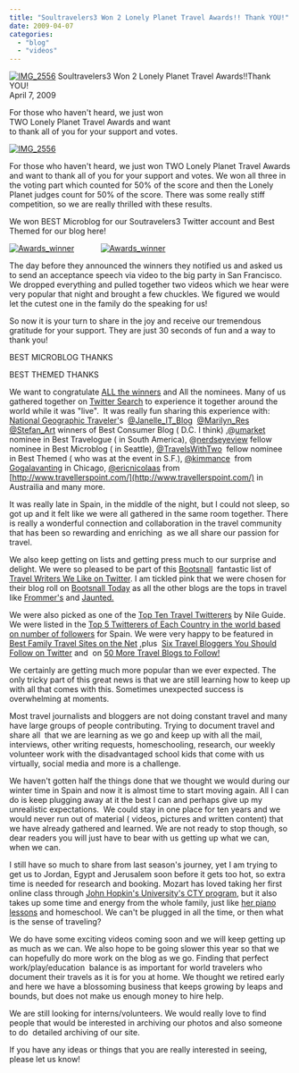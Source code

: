 ```yaml
---
title: "Soultravelers3 Won 2 Lonely Planet Travel Awards!! Thank YOU!"
date: 2009-04-07
categories: 
  - "blog"
  - "videos"
---
```


 [![IMG_2556](https://pub-ac94b3f306b24c0dba4238943c97f2e1.r2.dev/6a00e5502a9507883301156f050c65970c.jpg)](https://pub-ac94b3f306b24c0dba4238943c97f2e1.r2.dev/6a00e5502a9507883301156f050c65970c.jpg) Soultravelers3 Won 2 Lonely Planet Travel Awards!!Thank YOU!  
April 7, 2009

For those who haven't heard, we just won  
TWO Lonely Planet Travel Awards and want  
to thank all of you for your support and votes.

<!--more-->

[![IMG_2556](https://pub-ac94b3f306b24c0dba4238943c97f2e1.r2.dev/6a00e5502a9507883301156ffbfa7a970b.jpg)](https://pub-ac94b3f306b24c0dba4238943c97f2e1.r2.dev/6a00e5502a9507883301156ffbfa7a970b.jpg)

For those who haven't heard, we just won TWO Lonely Planet Travel Awards and want to thank all of you for your support and votes. We won all three in the voting part which counted for 50% of the score and then the Lonely Planet judges count for 50% of the score. There was some really stiff competition, so we are really thrilled with these results.

We won BEST Microblog for our Soutravelers3 Twitter account and Best Themed for our blog here!

[![Awards_winner](https://pub-ac94b3f306b24c0dba4238943c97f2e1.r2.dev/6a00e5502a9507883301156ffddf96970b.jpg)](https://pub-ac94b3f306b24c0dba4238943c97f2e1.r2.dev/6a00e5502a9507883301156ffddf96970b.jpg)            [![Awards_winner](https://pub-ac94b3f306b24c0dba4238943c97f2e1.r2.dev/6a00e5502a9507883301156f06ed78970c.jpg)](https://pub-ac94b3f306b24c0dba4238943c97f2e1.r2.dev/6a00e5502a9507883301156f06ed78970c.jpg)

The day before they announced the winners they notified us and asked us to send an acceptance speech via video to the big party in San Francisco. We dropped everything and pulled together two videos which we hear were very popular that night and brought a few chuckles. We figured we would let the cutest one in the family do the speaking for us!

So now it is your turn to share in the joy and receive our tremendous gratitude for your support. They are just 30 seconds of fun and a way to thank you!

BEST MICROBLOG THANKS

  
BEST THEMED THANKS

  
We want to congratulate [ALL the winners](http://lplabs.com/2009/03/20/awards-public-voting-closed-results/) and All the nominees. Many of us gathered together on [Twitter Search](http://search.twitter.com/search?q=lpawards) to experience it together around the world while it was "live".  It was really fun sharing this experience with: [National Geographic Traveler'](http://blogs.nationalgeographic.com/blogs/intelligenttravel/)s  [@Janelle\_IT\_Blog](http://twitter.com/Janelle_IT_Blog)  [@Marilyn\_Res](http://twitter.com/Marilyn_Res)   [@Stefan\_Art](http://twitter.com/Stefan_Art) winners of Best Consumer Blog ( D.C. I think) ,@[umarket](http://twitter.com/umarket) nominee in Best Travelogue ( in South America), @[nerdseyeview](http://twitter.com/nerdseyeview) fellow nominee in Best Microblog ( in Seattle), [@TravelsWithTwo](http://twitter.com/TravelsWithTwo)  fellow nominee in Best Themed ( who was at the event in S.F.), [@kimmance](http://twitter.com/kimmance)  from [Gogalavanting](http://www.gogalavanting.com/) in Chicago, [@ericnicolaas](http://twitter.com/ericnicolaas) from [http://www.travellerspoint.com/](http://www.travellerspoint.com/) in Austrailia and many more.

It was really late in Spain, in the middle of the night, but I could not sleep, so got up and it felt like we were all gathered in the same room together. There is really a wonderful connection and collaboration in the travel community that has been so rewarding and enriching  as we all share our passion for travel.

We also keep getting on lists and getting press much to our surprise and delight. We were so pleased to be part of this [Bootsnall](http://www.bootsnall.com/)  fantastic list of [Travel Writers We Like on Twitter](http://www.bootblog.org/travel-writers-we-like-on-twitter.html). I am tickled pink that we were chosen for their blog roll on [Bootsnall Today](http://www.bootsnall.com/today/) as all the other blogs are the tops in travel like [Frommer's](http://www.frommers.com/blog/) and [Jaunted.](http://www.jaunted.com/)

We were also picked as one of the [Top Ten Travel Twitterers](http://blog.nileguide.com/2009/03/24/top-10-travel-twitterers/) by Nile Guide. We were listed in the [Top 5 Twitterers of Each Country in the world based on number of followers](http://techxav.com/2009/04/05/top-5-twitterers-of-each-country-in-the-world-based-on-number-of-followers/) for Spain. We were very happy to be featured in [Best Family Travel Sites on the Net](http://andnow.com/2009/03/146/comment-page-1/#comment-25) ,plus  [Six Travel Bloggers You Should Follow on Twitter](,%20http://www.parkrideflyusa.com/blog/2009/04/07/six-travel-bloggers-you-should-follow-on-twitter/#comment-6203) and  on [50 More Travel Blogs to Follow!  
](http://www.travelanswerman.com/Blog/?p=215)

We certainly are getting much more popular than we ever expected. The only tricky part of this great news is that we are still learning how to keep up with all that comes with this. Sometimes unexpected success is overwhelming at moments.

Most travel journalists and bloggers are not doing constant travel and many have large groups of people contributing. Trying to document travel and share all  that we are learning as we go and keep up with all the mail, interviews, other writing requests, homeschooling, research, our weekly volunteer work with the disadvantaged school kids that come with us virtually, social media and more is a challenge.

We haven't gotten half the things done that we thought we would during our winter time in Spain and now it is almost time to start moving again. All I can do is keep plugging away at it the best I can and perhaps give up my unrealistic expectations.  We could stay in one place for ten years and we would never run out of material ( videos, pictures and written content) that we have already gathered and learned. We are not ready to stop though, so dear readers you will just have to bear with us getting up what we can, when we can.

I still have so much to share from last season's journey, yet I am trying to get us to Jordan, Egypt and Jerusalem soon before it gets too hot, so extra time is needed for research and booking. Mozart has loved taking her first online class through [John Hopkin's University's CTY program](http://cty.jhu.edu/), but it also takes up some time and energy from the whole family, just like [her piano lessons](http://www.youtube.com/watch?v=0Ar90wOnWnM&feature=channel) and homeschool. We can't be plugged in all the time, or then what is the sense of traveling?

We do have some exciting videos coming soon and we will keep getting up as much as we can. We also hope to be going slower this year so that we can hopefully do more work on the blog as we go. Finding that perfect work/play/education  balance is as important for world travelers who document their travels as it is for you at home. We thought we retired early and here we have a blossoming business that keeps growing by leaps and bounds, but does not make us enough money to hire help.

We are still looking for interns/volunteers. We would really love to find people that would be interested in archiving our photos and also someone to do  detailed archiving of our site.

If you have any ideas or things that you are really interested in seeing, please let us know!

#
